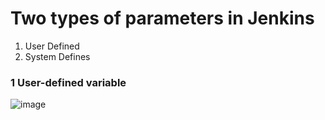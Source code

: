 # Two types of parameters in Jenkins 
1. User Defined
2. System Defines

### 1 User-defined variable 
![image](https://github.com/deepaksharma2007/Maven-Hello-App-Static-Node-Pipeline/assets/64480480/b3c7bd88-1bcc-4908-a194-2965c03c910f)
